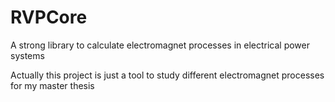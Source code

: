 # RVPCore
A strong library to calculate electromagnet processes in electrical power systems

Actually this project is just a tool to study different electromagnet processes for my master thesis
